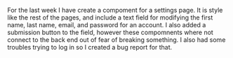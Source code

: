 For the last week I have create a compoment for a settings page. It is style like the rest of the pages, and
include a text field for modifying the first name, last name, email, and password for an account. I also added
a submission button to the field, however these compomnents where not connect to the back end out of fear of 
breaking something. I also had some troubles trying to log in so I created a bug report for that. 